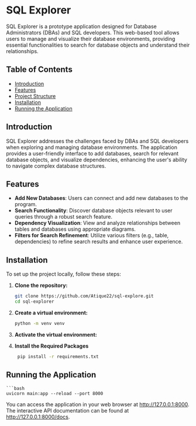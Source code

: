 # SQL Explorer

SQL Explorer is a prototype application designed for Database Administrators (DBAs) and SQL developers. This web-based tool allows users to manage and visualize their database environments, providing essential functionalities to search for database objects and understand their relationships.

## Table of Contents

- [Introduction](#introduction)
- [Features](#features)
- [Project Structure](#project-structure)
- [Installation](#installation)
- [Running the Application](#running-the-application)

## Introduction

SQL Explorer addresses the challenges faced by DBAs and SQL developers when exploring and managing database environments. The application provides a user-friendly interface to add databases, search for relevant database objects, and visualize dependencies, enhancing the user's ability to navigate complex database structures.

## Features

- **Add New Databases**: Users can connect and add new databases to the program.
- **Search Functionality**: Discover database objects relevant to user queries through a robust search feature.
- **Dependency Visualization**: View and analyze relationships between tables and databases using appropriate diagrams.
- **Filters for Search Refinement**: Utilize various filters (e.g., table, dependencies) to refine search results and enhance user experience.


## Installation

To set up the project locally, follow these steps:

1. **Clone the repository:**
   ```bash
   git clone https://github.com/Atique22/sql-explore.git
   cd sql-explorer

2. **Create a virtual environment:**
   ```bash
   python -m venv venv

3. **Activate the virtual environment:**
   
4. **Install the Required Packages**
   ```bash
    pip install -r requirements.txt

## Running the Application
    ```bash
    uvicorn main:app --reload --port 8000

You can access the application in your web browser at http://127.0.0.1:8000. The interactive API documentation can be found at http://127.0.0.1:8000/docs.